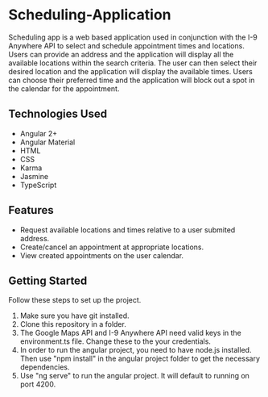 # Scheduling-Application

Scheduling app is a web based application used in conjunction with the I-9 Anywhere API to select and schedule appointment times and locations. Users can provide an address and the application will display all the available locations within the search criteria. The user can then select their desired location and the application will display the available times. Users can choose their preferred time and the application will block out a spot in the calendar for the appointment.

## Technologies Used

* Angular 2+
* Angular Material
* HTML
* CSS
* Karma
* Jasmine
* TypeScript 

## Features

* Request available locations and times relative to a user submited address.
* Create/cancel an appointment at appropriate locations.
* View created appointments on the user calendar.

## Getting Started

Follow these steps to set up the project.

1. Make sure you have git installed.
2. Clone this repository in a folder.
3. The Google Maps API and I-9 Anywhere API need valid keys in the environment.ts file. Change these to the your credentials.
4. In order to run the angular project, you need to have node.js installed. Then use "npm install" in the angular project folder to get the necessary dependencies.
5. Use "ng serve" to run the angular project. It will default to running on port 4200.
